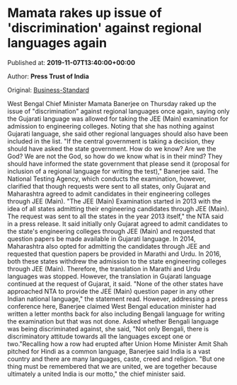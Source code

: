 
# Mamata rakes up issue of 'discrimination' against regional languages again

Published at: **2019-11-07T13:40:00+00:00**

Author: **Press Trust of India**

Original: [Business-Standard](https://www.business-standard.com/article/pti-stories/mamata-cries-discrimination-against-regional-languages-in-jee-119110701428_1.html)

West Bengal Chief Minister Mamata Banerjee on Thursday raked up the issue of "discrimination" against regional languages once again, saying only the Gujarati language was allowed for taking the JEE (Main) examination for admission to engineering colleges.
Noting that she has nothing against Gujarati language, she said other regional languages should also have been included in the list.
"If the central government is taking a decision, they should have asked the state government. How do we know? Are we the God? We are not the God, so how do we know what is in their mind? They should have informed the state government that please send it (proposal for inclusion of a regional language for writing the test)," Banerjee said.
The National Testing Agency, which conducts the examination, however, clarified that though requests were sent to all states, only Gujarat and Maharashtra agreed to admit candidates in their engineering colleges through JEE (Main).
"The JEE (Main) Examination started in 2013 with the idea of all states admitting their engineering candidates through JEE (Main). The request was sent to all the states in the year 2013 itself," the NTA said in a press release.
It said initially only Gujarat agreed to admit candidates to the state's engineering colleges through JEE (Main) and requested that question papers be made available in Gujarati language.
In 2014, Maharashtra also opted for admitting the candidates through JEE and requested that question papers be provided in Marathi and Urdu.
In 2016, both these states withdrew the admission to the state engineering colleges through JEE (Main). Therefore, the translation in Marathi and Urdu languages was stopped. However, the translation in Gujarati language continued at the request of Gujarat, it said.
"None of the other states have approached NTA to provide the JEE (Main) question paper in any other Indian national language," the statement read.
However, addressing a press conference here, Banerjee claimed West Bengal education minister had written a letter months back for also including Bengali language for writing the examination but that was not done.
Asked whether Bengali language was being discriminated against, she said, "Not only Bengali, there is discriminatory attitude towards all the languages except one or two."Recalling how a row had erupted after Union Home Minister Amit Shah pitched for Hindi as a common language, Banerjee said India is a vast country and there are many languages, caste, creed and religion.
"But one thing must be remembered that we are united, we are together because ultimately a united India is our motto," the chief minister said.
